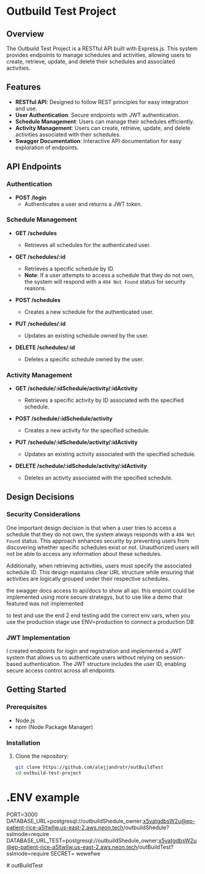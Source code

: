 # Outbuild Test Project

## Overview

The Outbuild Test Project is a RESTful API built with Express.js. This system provides endpoints to manage schedules and activities, allowing users to create, retrieve, update, and delete their schedules and associated activities.

## Features

- **RESTful API**: Designed to follow REST principles for easy integration and use.
- **User Authentication**: Secure endpoints with JWT authentication.
- **Schedule Management**: Users can manage their schedules efficiently.
- **Activity Management**: Users can create, retrieve, update, and delete activities associated with their schedules.
- **Swagger Documentation**: Interactive API documentation for easy exploration of endpoints.

## API Endpoints

### Authentication

- **POST /login**
  - Authenticates a user and returns a JWT token.

### Schedule Management

- **GET /schedules**
  - Retrieves all schedules for the authenticated user.
  
- **GET /schedules/:id**
  - Retrieves a specific schedule by ID. 
  - **Note**: If a user attempts to access a schedule that they do not own, the system will respond with a `404 Not Found` status for security reasons.

- **POST /schedules**
  - Creates a new schedule for the authenticated user.

- **PUT /schedules/:id**
  - Updates an existing schedule owned by the user.

- **DELETE /schedules/:id**
  - Deletes a specific schedule owned by the user.

### Activity Management

- **GET /schedule/:idSchedule/activity/:idActivity**
  - Retrieves a specific activity by ID associated with the specified schedule.

- **POST /schedule/:idSchedule/activity**
  - Creates a new activity for the specified schedule.

- **PUT /schedule/:idSchedule/activity/:idActivity**
  - Updates an existing activity associated with the specified schedule.

- **DELETE /schedule/:idSchedule/activity/:idActivity**
  - Deletes an activity associated with the specified schedule.

## Design Decisions

### Security Considerations

One important design decision is that when a user tries to access a schedule that they do not own, the system always responds with a `404 Not Found` status. This approach enhances security by preventing users from discovering whether specific schedules exist or not. Unauthorized users will not be able to access any information about these schedules.

Additionally, when retrieving activities, users must specify the associated schedule ID. This design maintains clear URL structure while ensuring that activities are logically grouped under their respective schedules.

the swagger docs access to api/docs to show all api. this enpoint could be implemented using more secure strategys, but to use like a demo that featured was not implemented

to test and use the end 2 end testing add the correct env vars, when you use the production stage use ENV=production
to connect a production DB

### JWT Implementation

I created endpoints for login and registration and implemented a JWT system that allows us to authenticate users without relying on session-based authentication. The JWT structure includes the user ID, enabling secure access control across all endpoints.

## Getting Started

### Prerequisites

- Node.js
- npm (Node Package Manager)

### Installation

1. Clone the repository:
   ```bash
   git clone https://github.com/alejjandrotr/outBuildTest
   cd outbuild-test-project

# .ENV example
 PORT=3000
DATABASE_URL=postgresql://outbuildShedule_owner:x5vatgdbsW2u@ep-patient-rice-a5ltwllw.us-east-2.aws.neon.tech/outbuildShedule?sslmode=require
DATABASE_URL_TEST=postgresql://outbuildShedule_owner:x5vatgdbsW2u@ep-patient-rice-a5ltwllw.us-east-2.aws.neon.tech/outBuildTest?sslmode=require
SECRET= wewefwe

#   o u t B u i l d T e s t 
 
 

